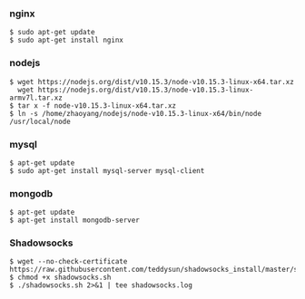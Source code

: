 ### nginx
	$ sudo apt-get update
	$ sudo apt-get install nginx

### nodejs
	$ wget https://nodejs.org/dist/v10.15.3/node-v10.15.3-linux-x64.tar.xz
	  wget https://nodejs.org/dist/v10.15.3/node-v10.15.3-linux-armv7l.tar.xz
	$ tar x -f node-v10.15.3-linux-x64.tar.xz
	$ ln -s /home/zhaoyang/nodejs/node-v10.15.3-linux-x64/bin/node /usr/local/node

### mysql
	$ apt-get update
	$ sudo apt-get install mysql-server mysql-client
	
### mongodb
	$ apt-get update
	$ apt-get install mongodb-server

### Shadowsocks
	$ wget --no-check-certificate https://raw.githubusercontent.com/teddysun/shadowsocks_install/master/shadowsocks.sh
	$ chmod +x shadowsocks.sh
	$ ./shadowsocks.sh 2>&1 | tee shadowsocks.log


